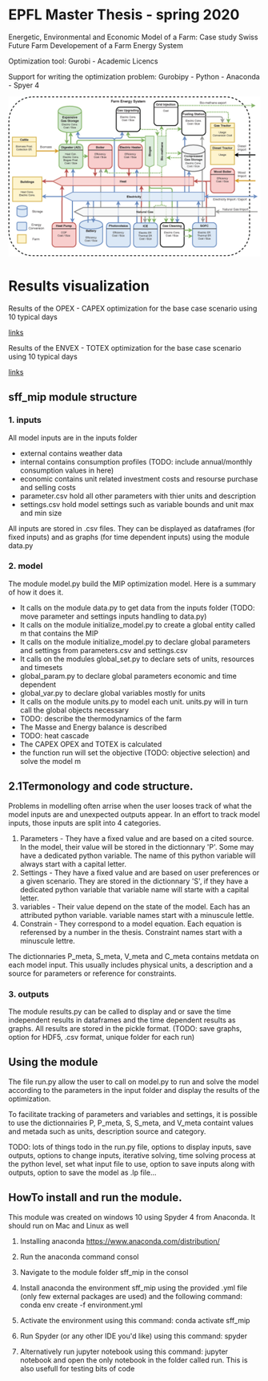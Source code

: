 # EPFL Master Thesis - spring 2020
Energetic, Environmental and Economic Model of a Farm: Case study Swiss Future Farm
Developement of a Farm Energy System

Optimization tool: Gurobi - Academic Licencs

Support for writing the optimization problem: Gurobipy - Python - Anaconda - Spyer 4

![FES flow diagram](/sff_mip/shared_results/SFF_Flow_Diagram_v1.8.png)

# Results visualization

Results of the OPEX - CAPEX optimization for the base case scenario using 10 typical days

[links](https://terborch.github.io/SFF/sff_mip/Visualization/opex_10_cls_parcords.html)

Results of the ENVEX - TOTEX optimization for the base case scenario using 10 typical days

[links](https://terborch.github.io/SFF/sff_mip/Visualization/envex_10_cls_parcords.html)

## sff_mip module structure


### 1. inputs

All model inputs are in the inputs folder

* external contains weather data
* internal contains consumption profiles (TODO: include annual/monthly consumption values in here)
* economic contains unit related investment costs and resourse purchase and selling costs
* parameter.csv hold all other parameters with thier units and description
* settings.csv hold model settings such as variable bounds and unit max and min size

All inputs are stored in .csv files. They can be displayed as dataframes (for fixed inputs) and as graphs (for time dependent inputs) using the module data.py

### 2. model

The module model.py build the MIP optimization model. Here is a summary of how it does it.

* It calls on the module data.py to get data from the inputs folder (TODO: move parameter and settings inputs handling to data.py)
* It calls on the module initialize_model.py to create a global entity called m that contains the MIP
* It calls on the module initialize_model.py to declare global parameters and settings from parameters.csv and settings.csv
* It calls on the modules global_set.py to declare sets of units, resources and timesets
* global_param.py to declare global parameters economic and time dependent
* global_var.py to declare global variables mostly for units
* It calls on the module units.py to model each unit. units.py will in turn call the global objects necessary
* TODO: describe the thermodynamics of the farm
* The Masse and Energy balance is described
* TODO: heat cascade
* The CAPEX OPEX and TOTEX is calculated
* the function run will set the objective (TODO: objective selection) and solve the model m

## 2.1Termonology and code structure.

Problems in modelling often arrise when the user looses track of what the model inputs are and unexpected outputs appear. In an effort to track model inputs, those inputs are split into 4 categories.
1. Parameters - They have a fixed value and are based on a cited source. In the model, their value will be stored in the dictionnary 'P'. Some may have a dedicated python variable. The name of this python variable will always start with a capital letter.
2. Settings - They have a fixed value and are based on user preferences or a given scenario. They are stored in the dictionnary 'S', if they have a dedicated python variable that variable name will starte with a capital letter.
3. variables - Their value depend on the state of the model. Each has an attributed python variable. variable names start with a minuscule lettle.
4. Constrain - They correspond to a model equation. Each equation is referensed by a number in the thesis. Constraint names start with a minuscule lettre.

The dictionnaries P_meta, S_meta, V_meta and C_meta contains metdata on each model input. This usually includes physical units, a description and a source for parameters or reference for constraints.


### 3. outputs

The module results.py can be called to display and or save the time independent results in dataframes and the time dependent results as graphs. All results are stored in the pickle format. (TODO: save graphs, option for HDF5, .csv format, unique folder for each run)


## Using the module

The file run.py allow the user to call on model.py to run and solve the model according to the parameters in the input folder and display the results of the optimization.

To facilitate tracking of parameters and variables and settings, it is possible to use the dictionnairies P, P_meta, S, S_meta, and V_meta containt values and metada such as units, description source and category.

TODO: lots of things todo in the run.py file, options to display inputs, save outputs, options to change inputs, iterative solving, time solving process at the python level, set what input file to use, option to save inputs along with outputs, option to save the model as .lp file...  

## HowTo install and run the module.

This module was created on windows 10 using Spyder 4 from Anaconda. It should run on Mac and Linux as well

1. Installing anaconda https://www.anaconda.com/distribution/

2. Run the anaconda command consol

3. Navigate to the module folder sff_mip in the consol

4. Install anaconda the environment sff_mip using the provided .yml file (only few external packages are used) and the following command: conda env create -f environment.yml

5. Activate the environment using this command: conda activate sff_mip

6. Run Spyder (or any other IDE you'd like) using this command: spyder

7. Alternatively run jupyter notebook using this command: jupyter notebook
and open the only notebook in the folder called run. This is also usefull for testing bits of code
